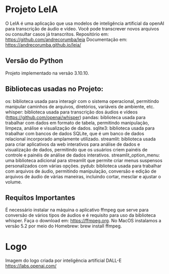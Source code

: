 # Projeto LeIA
O LeIA é uma aplicação que usa modelos de inteligência artificial da openAI para transcrição de áudio e vídeo.
Você pode transcrever novos arquivos ou consultar casos já transcritos.
Repositório em: https://github.com/andrecorumba/leia
Documentação em: https://andrecorumba.github.io/leia/

## Versão do Python
Projeto implementado na versão 3.10.10.

## Bibliotecas usadas no Projeto: 
os: biblioteca usada para interagir com o sistema operacional, permitindo manipular caminhos de arquivos, diretórios, variáveis ​​de ambiente, etc.
whisper: biblioteca usada para transcrição dos áudios e vídeos (https://github.com/openai/whisper)
pandas: biblioteca usada para trabalhar com dados em formato de tabela, permitindo manipulação, limpeza, análise e visualização de dados.
sqlite3: biblioteca usada para trabalhar com bancos de dados SQLite, que é um banco de dados relacional incorporado amplamente utilizado.
streamlit: biblioteca usada para criar aplicativos da web interativos para análise de dados e visualização de dados, permitindo que os usuários criem painéis de controle e painéis de análise de dados interativos.
streamlit_option_menu: uma biblioteca adicional para streamlit que permite criar menus suspensos personalizados com várias opções.
pydub: biblioteca usada para trabalhar com arquivos de áudio, permitindo manipulação, conversão e edição de arquivos de áudio de várias maneiras, incluindo cortar, mesclar e ajustar o volume.

## Requitos Importantes
É necessário instalar na máquina o aplicativo ffmpeg que serve para conversão de vários tipos de áudios e é requisito para uso da biblioteca whisper. Faça o download em: https://ffmpeg.org. No MacOS instalamos a versão 5.2 por meio do Homebrew: brew install ffmpeg.

# Logo
Imagem do logo criada por inteligência artificial DALL-E https://labs.openai.com/
